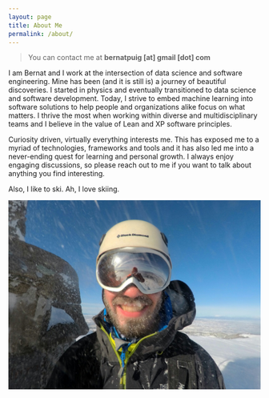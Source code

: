 ```yaml
---
layout: page
title: About Me
permalink: /about/
---
```


> You can contact me at **bernatpuig [at] gmail [dot] com**

I am Bernat and I work at the intersection of data science and software engineering. Mine has been (and it is still is) a journey of beautiful discoveries. I started in physics and eventually transitioned to data science and software development. Today, I strive to embed machine learning into software solutions to help people and organizations alike focus on what matters. I thrive the most when working within diverse and multidisciplinary teams and I believe in the value of Lean and XP software principles.

Curiosity driven, virtually everything interests me. This has exposed me to a myriad of technologies, frameworks and tools and it has also led me into a never-ending quest for learning and personal growth. I always enjoy engaging discussions, so please reach out to me if you want to talk about anything you find interesting.

Also, I like to ski. Ah, I love skiing. 

![](../images/about_image.jpeg)